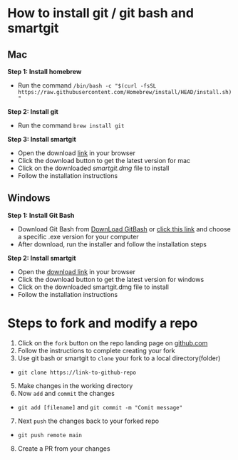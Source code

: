 # How to install git / git bash and smartgit

## Mac

__Step 1: Install homebrew__
+ Run the command ```/bin/bash -c "$(curl -fsSL https://raw.githubusercontent.com/Homebrew/install/HEAD/install.sh)"```<br>

__Step 2: Install git__
+ Run the command ```brew install git```

**Step 3: Install smartgit**
+ Open the download [link](https://www.syntevo.com/smartgit/download) in your browser
+ Click the download button to get the latest version for mac
+ Click on the downloaded _smartgit.dmg_ file to install
+ Follow the installation instructions



## Windows

__Step 1: Install Git Bash__
+ Download Git Bash from [DownLoad GitBash](https://gitforwindows.org) or [click this link](https://github.com/git-for-windows/git/releases/tag/v2.42.0.windows.2) and choose a specific .exe version for your computer
+ After download, run the installer and follow the installation steps

__Step 2: Install smartgit__
+ Open the [download link](https://www.syntevo.com/smartgit/download) in your browser
+ Click the download button to get the latest version for windows
+ Click on the downloaded smartgit.dmg file to install
+ Follow the installation instructions



# Steps to fork and modify a repo

1. Click on the ```fork``` button on the repo landing page on [github.com](https://github.com)
2. Follow the instructions to complete creating your fork
3. Use git bash or smartgit to ```clone``` your fork to a local directory(folder)
  + ```git clone https://link-to-github-repo```
5. Make changes in the working directory
6. Now ```add``` and ```commit``` the changes
  + ```git add [filename]``` and ```git commit -m "Comit message"``` 
7. Next ```push``` the changes back to your forked repo
  + ```git push remote main```
8. Create a PR from your changes
